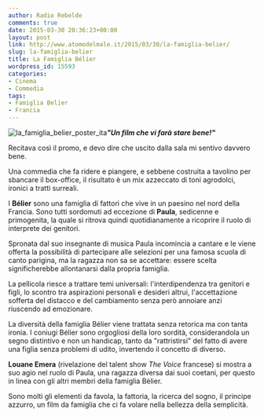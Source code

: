 ```yaml
---
author: Radio Rebelde
comments: true
date: 2015-03-30 20:36:23+00:00
layout: post
link: http://www.atomodelmale.it/2015/03/30/la-famiglia-belier/
slug: la-famiglia-belier
title: La Famiglia Bélier
wordpress_id: 15593
categories:
- Cinema
- Commedia
tags:
- Famiglia Belier
- Francia
---
```


![la_famiglia_belier_poster_ita](http://www.atomodelmale.it/wp-content/uploads/2015/03/la_famiglia_belier_poster_ita-210x300.jpg)_**"Un film che vi farà stare bene!"**_

Recitava così il promo, e devo dire che uscito dalla sala mi sentivo davvero bene.

Una commedia che fa ridere e piangere, e sebbene costruita a tavolino per sbancare il box-office, il risultato è un mix azzeccato di toni agrodolci, ironici a tratti surreali.

I **Bélier** sono una famiglia di fattori che vive in un paesino nel nord della Francia. Sono tutti sordomuti ad eccezione di **Paula**, sedicenne e primogenita, la quale si ritrova quindi quotidianamente a ricoprire il ruolo di interprete dei genitori.

Spronata dal suo insegnante di musica Paula incomincia a cantare e le viene offerta la possibilità di partecipare alle selezioni per una famosa scuola di canto parigina, ma la ragazza non sa se accettare: essere scelta significherebbe allontanarsi dalla propria famiglia.



La pellicola riesce a trattare temi universali: l'interdipendenza tra genitori e figli, lo scontro tra aspirazioni personali e desideri altrui, l'accettazione sofferta del distacco e del cambiamento senza però annoiare anzi riuscendo ad emozionare.

La diversità della famiglia Bélier viene trattata senza retorica ma con tanta ironia. I coniugi Bélier sono orgogliosi della loro sordità, considerandola un segno distintivo e non un handicap, tanto da "rattristirsi" del fatto di avere una figlia senza problemi di udito, invertendo il concetto di diverso.

**Louane Emera** (rivelazione del talent show _The Voice_ francese) si mostra a suo agio nel ruolo di Paula, una ragazza diversa dai suoi coetani, per questo in linea con gli altri membri della famiglia Bèlier.

Sono molti gli elementi da favola, la fattoria, la ricerca del sogno, il principe azzurro, un film da famiglia che ci fa volare nella bellezza della semplicità.
